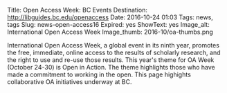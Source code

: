 Title: Open Access Week: BC Events 
Destination: http://libguides.bc.edu/openaccess
Date: 2016-10-24 01:03 
Tags: news, tags 
Slug: news-open-access16
Expired: yes
ShowText: yes
Image_alt: International Open Access Week
Image_thumb: 2016-10/oa-thumbs.png

International Open Access Week, a global event in its ninth year, promotes the free, immediate, online access to the results of scholarly research, and the right to use and re-use those results. This year's theme for OA Week (October 24-30) is Open in Action. The theme highlights those who have made a commitment to working in the open. This page highights collaborative OA initiatives underway at BC.
 
